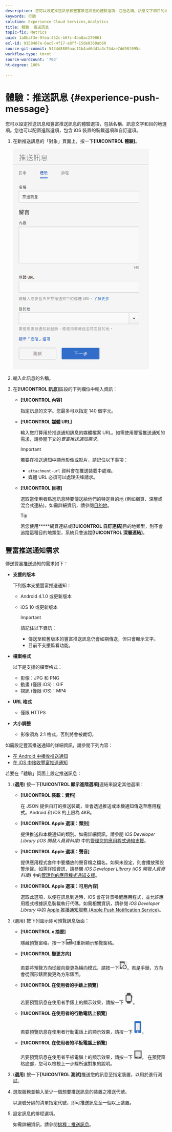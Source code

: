 ```yaml
---
description: 您可以設定推送訊息和豐富推送訊息的體驗選項，包括名稱、訊息文字和目的地選項。您也可以配置進階選項，包含 iOS 裝置的裝載選項和自訂選項。
keywords: 行動
solution: Experience Cloud Services,Analytics
title: 體驗  推送訊息
topic-fix: Metrics
uuid: 1a8baf3e-9fea-452c-b0fc-4ba8ac270861
exl-id: 9158487e-6ac5-4f17-a8ff-15de0360ab60
source-git-commit: 5434d8809aac11b4ad6dd1a3c74dae7dd98f095a
workflow-type: tm+mt
source-wordcount: '763'
ht-degree: 100%

---
```


# 體驗：推送訊息 {#experience-push-message}

您可以設定推送訊息和豐富推送訊息的體驗選項，包括名稱、訊息文字和目的地選項。您也可以配置進階選項，包含 iOS 裝置的裝載選項和自訂選項。

1. 在新推送訊息的「對象」頁面上，按一下&#x200B;**[!UICONTROL 體驗]**。

   ![體驗推送訊息畫面](assets/experience-push-message.png)

1. 輸入此訊息的名稱。
1. 在&#x200B;**[!UICONTROL 訊息]**&#x200B;區段的下列欄位中輸入資訊：

   * **[!UICONTROL 內容]**

      指定訊息的文字。您最多可以指定 140 個字元。

   * **[!UICONTROL 媒體 URL]**

      輸入您打算用於推送通知訊息的媒體檔案 URL。如需使用豐富推送通知的需求，請參閱下文的&#x200B;*豐富推送通知需求*。

      >[!IMPORTANT]
      >
      >若要在推送通知中顯示影像或影片，請記住以下事項：
      > * `attachment-url` 資料會在推送裝載中處理。
      > * 媒體 URL 必須可以處理尖峰請求。


   * **[!UICONTROL 目標]**

      選取當使用者點進訊息時要傳送給他們的特定目的地 (例如網頁、深層或混合式連結)。如需詳細資訊，請參閱[目的地](/help/using/acquisition-main/c-create-destinations.md)。

      >[!TIP]
      >
      >若您使用*****&#x200B;網頁連結或&#x200B;**[!UICONTROL 自訂連結]**&#x200B;目的地類型，則不會追蹤這種目的地類型，系統只會追蹤&#x200B;**[!UICONTROL 深層連結]**。

## 豐富推送通知需求

傳送豐富推送通知的需求如下：

* **支援的版本**

   下列版本支援豐富推送通知：
   * Android 4.1.0 或更新版本
   * iOS 10 或更新版本

      >[!IMPORTANT]
      >
      >請記住以下資訊：
      >* 傳送至較舊版本的豐富推送訊息仍會如期傳送，但只會顯示文字。
      >* 目前不支援監看功能。


* **檔案格式**

   以下是支援的檔案格式：
   * 影像：JPG 和 PNG
   * 動畫 (僅限 iOS)：GIF
   * 視訊 (僅限 iOS)：MP4

* **URL 格式**
   * 僅限 HTTPS

* **大小調整**
   * 影像須為 2:1 格式，否則將會被裁切。

如需設定豐富推送通知的詳細資訊，請參閱下列內容：

* [在 Android 中接收推送通知](/help/android/messaging-main/push-messaging/c-set-up-rich-push-notif-android.md)
* [在 iOS 中接收豐富推送通知](/help/ios/messaging-main/push-messaging/c-set-up-rich-push-notif-ios.md)

若要在「體驗」頁面上設定推送訊息：

1. (**選用**) 按一下&#x200B;**[!UICONTROL 顯示進階選項]**&#x200B;連結來設定其他選項：

   * **[!UICONTROL 裝載：資料]**

      在 JSON 提供自訂的推送裝載，並會透過推送或本機通知傳送至應用程式。Android 和 iOS 的上限為 4KB。

   * **[!UICONTROL Apple 選項：類別]**

      提供推送和本機通知的類別。如需詳細資訊，請參閱 *iOS Developer Library (iOS 開發人員資料庫)* 中的[管理您的應用程式通知支援](https://developer.apple.com/library/content/documentation/NetworkingInternet/Conceptual/RemoteNotificationsPG/SupportingNotificationsinYourApp.html#//apple_ref/doc/uid/TP40008194-CH4-SW9)。

   * **[!UICONTROL Apple 選項：聲音]**

      提供應用程式套件中要播放的聲音檔之檔名。如果未設定，則會播放預設警示聲。如需詳細資訊，請參閱 *iOS Developer Library (iOS 開發人員資料庫)* 中的[管理您的應用程式通知支援](https://developer.apple.com/library/content/documentation/NetworkingInternet/Conceptual/RemoteNotificationsPG/SupportingNotificationsinYourApp.html#//apple_ref/doc/uid/TP40008194-CH4-SW10)。

   * **[!UICONTROL Apple 選項：可用內容]**

      選取此選項，以便在訊息到達時，iOS 會在背景喚醒應用程式，並允許應用程式根據訊息裝載執行代碼。如需相關資訊，請參閱 *iOS Developer Library* 中的 [Apple 推播通知服務 (Apple Push Notification Service)](https://developer.apple.com/library/content/documentation/NetworkingInternet/Conceptual/RemoteNotificationsPG/APNSOverview.html#//apple_ref/doc/uid/TP40008194-CH8-SW1)。

1. (選用) 按下列圖示即可預覽訊息版面：

   * **[!UICONTROL x 摘要]**

      隱藏預覽窗格。按一下![預覽](assets/icon_preview.png)可重新顯示預覽窗格。

   * **[!UICONTROL 變更方向]**

      若要將預覽方向從縱向變更為橫向模式，請按一下![方向](assets/icon_orientation.png)。若是手錶，方向會從圓形錶面變更為方形錶面。

   * **[!UICONTROL 在使用者的手錶上預覽]**

      若要預覽訊息在使用者手錶上的顯示效果，請按一下 ![手錶圖示](assets/icon_watch.png)。

   * **[!UICONTROL 在使用者的行動電話上預覽]**

      若要預覽訊息在使用者行動電話上的顯示效果，請按一下 ![電話圖示](assets/icon_phone.png)。

   * **[!UICONTROL 在使用者的平板電腦上預覽]**

      若要預覽訊息在使用者平板電腦上的顯示效果，請按一下 ![平板電腦圖示](assets/icon_tablet.png)。
   在預覽窗格底部，您可以檢視上一步驟所選對象的說明。

1. (**選用**) 按一下&#x200B;**[!UICONTROL 測試]**&#x200B;推送您的訊息至指定裝置，以用於進行測試。
1. 選取服務並輸入至少一個想要推送訊息的裝置之推送代號。

   以逗號分隔的清單指定代號，即可推送訊息至一個以上裝置。

1. 設定訊息的排程選項。

   如需詳細資訊，請參閱[排程：推送訊息](/help/using/in-app-messaging/t-create-push-message/c-schedule-push-message.md)。
